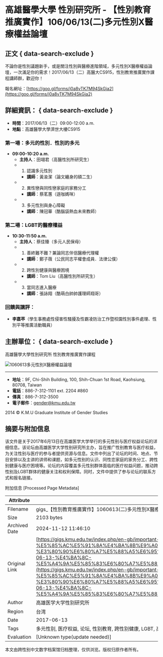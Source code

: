 # 高雄醫學大學 性別研究所 - 【性別教育推廣實作】106/06/13(二)多元性別X醫療權益論壇

## 正文 { data-search-exclude }


不論你是性別議題新手，或是關注性別與醫療進階領域，多元性別X醫療權益論壇，一次滿足你的需求！2017/06/13（二）高醫大CS915，性別教育推廣實作課程講師群，歡迎你！ 

報名網址：[https://goo.gl/forms/j0a8vTK7M94SkGia2](https://goo.gl/forms/j0a8vTK7M94SkGia2)

## 詳細資訊： { data-search-exclude }
- **時間**：2017/06/13（二）09:00-12:00 a.m.
- **地點**：高雄醫學大學濟世大樓CS915

### 第一場：多元的性別．性別的多元 
- **09:00-10:20 a.m.**
    - **主持人**：田翊君（高醫性別所研究生）
    - 1. 認識多元性別 
        - **講師**：黃渝潔（論文纏身的碩二生） 
    - 2. 異性戀與同性戀家庭的家務分工 
        - **講師**：蔡茗蕙（遜咖媽咪） 
    - 3. 多元性別與身心障礙 
        - **講師**：陳冠華（酷腦袋熱血未來教師）

### 第二場：LGBT的醫療權益 
- **10:30-11:50 a.m.**
    - **主持人**：蔡佳臻（多元人民保母）
    - 1. 善終難不難？兼論同志伴侶醫療代理權 
        - **講師**：鄭子薇（公民同志平權會成員．法律公僕） 
    - 2. 跨性別健康與醫療困境 
        - **講師**：Tom Liu（高醫性別所研究生） 
    - 3. 當同志進入醫療 
        - **講師**：張詠翔（酷萌白帥帥護理師翔哥）

### 回饋與講評：
- **李嘉苹**（學生事務處性侵害性騷擾及性霸凌防治工作暨校園性別事件處理、性別平等推廣活動職員）

## 主辦單位： { data-search-exclude }
高雄醫學大學性別研究所 性別教育推廣實作課程

![1060613多元性別X醫療權益論壇](/images/news/1060613多元性別X醫療權益論壇.jpg)

---

- **地址**：9F, Chi-Shih Building, 100, Shih-Chuan 1st Road, Kaohsiung, 80708, Taiwan
- **電話**：886-7-312-1101 ext. 2204 #860
- **傳真**：886-7-312-3500
- **電子郵件**：[gender@kmu.edu.tw](mailto:gender@kmu.edu.tw)

2014 © K.M.U Graduate Institute of Gender Studies

## 摘要与附加信息

<!-- tcd_abstract -->
该文件是关于2017年6月13日在高雄医学大学举行的多元性别与医疗权益论坛的详细信息。该论坛由高雄医学大学性别研究所主办，旨在推广性别教育与医疗权益，为关注性别与医疗的参与者提供资源与信息。文件中列出了论坛的时间、地点、节目安排以及主讲的讲师和课题，如多元性别的认识、同性恋家庭的家务分工、跨性别健康与医疗困境等。论坛的内容覆盖多元性别群体面临的医疗权益问题，推动跨性别及LGBT群体的健康关注和权利保障。同时，文件中提供了参与论坛的联系方式和报名链接。
<!-- tcd_abstract_end -->

附加信息 [Processed Page Metadata]

| Attribute       | Value                                  |
|-----------------|----------------------------------------|
| Filename        | gigs_【性別教育推廣實作】1060613(二)多元性別X醫療權益論壇.md                             |
| Size            | 2103 bytes                           |
| Archived Date   | 2024-11-12 11:46:10                             |
| Original Link   | [https://gigs.kmu.edu.tw/index.php/en-gb/important-news/14-%E5%85%AC%E5%91%8A%E4%BA%8B%E9%A0%85/%E6%9C%AC%E6%89%80%E6%B4%BB%E5%8B%95/456-%E3%80%90%E6%80%A7%E5%88%A5%E6%95%99%E8%82%B2%E6%8E%A8%E5%BB%A3%E5%AF%A6%E4%BD%9C%E3%80%91106-06-13-%E4%BA%8C-%E5%A4%9A%E5%85%83%E6%80%A7%E5%88%A5x%E9%86%AB%E7%99%82%E6%AC%8A%E7%9B%8A%E8%AB%96%E5%A3%87](https://gigs.kmu.edu.tw/index.php/en-gb/important-news/14-%E5%85%AC%E5%91%8A%E4%BA%8B%E9%A0%85/%E6%9C%AC%E6%89%80%E6%B4%BB%E5%8B%95/456-%E3%80%90%E6%80%A7%E5%88%A5%E6%95%99%E8%82%B2%E6%8E%A8%E5%BB%A3%E5%AF%A6%E4%BD%9C%E3%80%91106-06-13-%E4%BA%8C-%E5%A4%9A%E5%85%83%E6%80%A7%E5%88%A5x%E9%86%AB%E7%99%82%E6%AC%8A%E7%9B%8A%E8%AB%96%E5%A3%87)                       |
| Author          | 高雄医学大学性别研究所                               |
| Region          | 台湾                               |
| Date            | 2017-06-13                                 |
| Tags            | 多元性别, 医疗权益, 论坛, 性别教育, 跨性别健康, LGBT, 高雄医学大学                                 |
| Evaluation            | [Unknown type(update needed)]                                 |
<!-- tcd_table_end -->

本文由跨性别中文数字档案馆归档整理，仅供浏览。版权归原作者所有。
